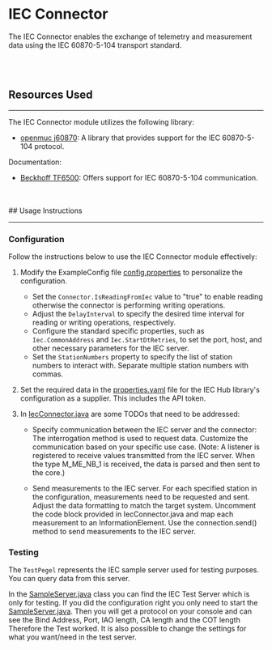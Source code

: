 # IEC Connector

The IEC Connector enables the exchange of telemetry and measurement data using the IEC 60870-5-104 transport standard.

<br>
<br>

## Resources Used
________________________________

The IEC Connector module utilizes the following library:
* [openmuc j60870](https://www.openmuc.org/j60870-release-1-5-0/): A library that provides support for the IEC 60870-5-104 protocol.

Documentation:
* [Beckhoff TF6500](https://infosys.beckhoff.com/english.php?content=../content/1033/tf6500_tc3_iec60870_5_10x/984065803.html&id=9038877514577555054): Offers support for IEC 60870-5-104 communication.


<br>
<br>
## Usage Instructions

________________________________

### Configuration 

Follow the instructions below to use the IEC Connector module effectively:

1. Modify the ExampleConfig file [config.properties](./src/main/resources/config.properties) to personalize the configuration.
    * Set the ```Connector.IsReadingFromIec``` value to "true" to enable reading otherwise the connector is performing writing operations.
    * Adjust the ```DelayInterval``` to specify the desired time interval for reading or writing operations, respectively.
    * Configure the standard specific properties, such as ```Iec.CommonAddress``` and ```Iec.StartDtRetries```, to set the port, host, and other necessary parameters for the IEC server.
    * Set the ```StationNumbers``` property to specify the list of station numbers to interact with. Separate multiple station numbers with commas.


2. Set the required data in the [properties.yaml](./properties.yaml)
file for the IEC Hub library's configuration as a supplier. This includes the API token.

3. In [IecConnector.java](./src/main/java/com/stm/pegelhub/connector/iec/IecConnector.java) are some TODOs that need to be addressed:
    * Specify communication between the IEC server and the connector:
    The interrogation method is used to request data. Customize the communication based on your specific use case.
    (Note: A listener is registered to receive values transmitted from the IEC server. When the type M_ME_NB_1 is received, the data is parsed and then sent to the core.)

    * Send measurements to the IEC server. For each specified station in the configuration, measurements need to be requested and sent. Adjust the data formatting to match the target system.
    Uncomment the code block provided in IecConnector.java and map each measurement to an InformationElement.
    Use the connection.send() method to send measurements to the IEC server.


### Testing

The ```TestPegel``` represents the IEC sample server used for testing purposes. You can query data from this server.

In the [SampleServer.java](./src/main/java/TestPegel/SampleServer.java) class you can find the IEC Test Server which is only for testing.
If you did the configuration right you only need to start the [SampleServer.java](./src/main/java/TestPegel/SampleServer.java).
Then you will get a protocol on your console and can see the Bind Address, Port, IAO length, CA length and the COT length
Therefore the Test worked.
It is also possible to change the settings for what you want/need in the test server.



